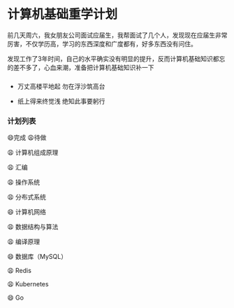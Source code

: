 # 计算机基础重学计划


前几天周六，我女朋友公司面试应届生，我帮面试了几个人，发现现在应届生非常厉害，不仅学历高，学习的东西深度和广度都有，好多东西没有问住。

发现工作了3年时间，自己的水平确实没有明显的提升，反而计算机基础知识都忘的差不多了，心血来潮，准备把计算机基础知识补一下


### 

* 万丈高楼平地起 勿在浮沙筑高台

* 纸上得来终觉浅 绝知此事要躬行


### 计划列表

😄完成 😩待做

😩 计算机组成原理

😩 汇编

😩 操作系统

😩 分布式系统

😄 计算机网络

😩 数据结构与算法

😩 编译原理

😄 数据库（MySQL）

😩 Redis

😩 Kubernetes

😄 Go
